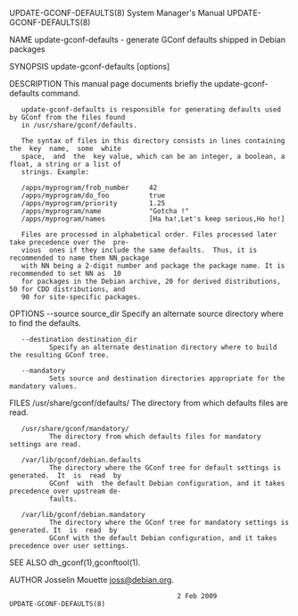 UPDATE-GCONF-DEFAULTS(8)                System Manager's Manual               UPDATE-GCONF-DEFAULTS(8)

NAME
       update-gconf-defaults - generate GConf defaults shipped in Debian packages

SYNOPSIS
       update-gconf-defaults [options]

DESCRIPTION
       This manual page documents briefly the update-gconf-defaults command.

       update-gconf-defaults is responsible for generating defaults used by GConf from the files found
       in /usr/share/gconf/defaults.

       The syntax of files in this directory consists in lines containing the  key  name,  some  white
       space,  and  the  key value, which can be an integer, a boolean, a float, a string or a list of
       strings. Example:

       /apps/myprogram/frob_number     42
       /apps/myprogram/do_foo          true
       /apps/myprogram/priority        1.25
       /apps/myprogram/name            "Gotcha !"
       /apps/myprogram/names           [Ha ha!,Let's keep serious,Ho ho!]

       Files are processed in alphabetical order. Files processed later take precedence over the  pre‐
       vious  ones if they include the same defaults.  Thus, it is recommended to name them NN_package
       with NN being a 2-digit number and package the package name. It is recommended to set NN as  10
       for packages in the Debian archive, 20 for derived distributions, 50 for CDD distributions, and
       90 for site-specific packages.

OPTIONS
       --source source_dir
              Specify an alternate source directory where to find the defaults.

       --destination destination_dir
              Specify an alternate destination directory where to build the resulting GConf tree.

       --mandatory
              Sets source and destination directories appropriate for the mandatory values.

FILES
       /usr/share/gconf/defaults/
              The directory from which defaults files are read.

       /usr/share/gconf/mandatory/
              The directory from which defaults files for mandatory settings are read.

       /var/lib/gconf/debian.defaults
              The directory where the GConf tree for default settings is  generated.  It  is  read  by
              GConf  with  the default Debian configuration, and it takes precedence over upstream de‐
              faults.

       /var/lib/gconf/debian.mandatory
              The directory where the GConf tree for mandatory settings is generated. It  is  read  by
              GConf with the default Debian configuration, and it takes precedence over user settings.

SEE ALSO
       dh_gconf(1),gconftool(1).

AUTHOR
       Josselin Mouette <joss@debian.org>.

                                              2 Feb 2009                      UPDATE-GCONF-DEFAULTS(8)

